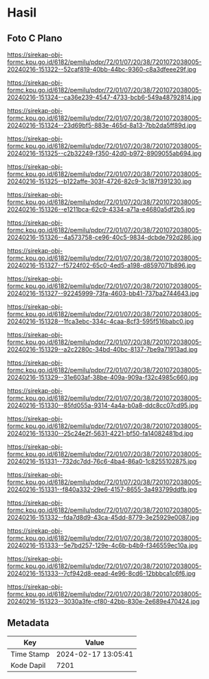 # Hasil

## Foto C Plano

https://sirekap-obj-formc.kpu.go.id/6182/pemilu/pdpr/72/01/07/20/38/7201072038005-20240216-151322--52caf819-40bb-44bc-9360-c8a3dfeee29f.jpg

https://sirekap-obj-formc.kpu.go.id/6182/pemilu/pdpr/72/01/07/20/38/7201072038005-20240216-151324--ca36e239-4547-4733-bcb6-549a48792814.jpg

https://sirekap-obj-formc.kpu.go.id/6182/pemilu/pdpr/72/01/07/20/38/7201072038005-20240216-151324--23d69bf5-883e-465d-8a13-7bb2da5ff89d.jpg

https://sirekap-obj-formc.kpu.go.id/6182/pemilu/pdpr/72/01/07/20/38/7201072038005-20240216-151325--c2b32249-f350-42d0-b972-8909055ab694.jpg

https://sirekap-obj-formc.kpu.go.id/6182/pemilu/pdpr/72/01/07/20/38/7201072038005-20240216-151325--b122affe-303f-4726-82c9-3c187f391230.jpg

https://sirekap-obj-formc.kpu.go.id/6182/pemilu/pdpr/72/01/07/20/38/7201072038005-20240216-151326--e1211bca-62c9-4334-a71a-e4680a5df2b5.jpg

https://sirekap-obj-formc.kpu.go.id/6182/pemilu/pdpr/72/01/07/20/38/7201072038005-20240216-151326--4a573758-ce96-40c5-9834-dcbde792d286.jpg

https://sirekap-obj-formc.kpu.go.id/6182/pemilu/pdpr/72/01/07/20/38/7201072038005-20240216-151327--f5724f02-65c0-4ed5-a198-d8597071b896.jpg

https://sirekap-obj-formc.kpu.go.id/6182/pemilu/pdpr/72/01/07/20/38/7201072038005-20240216-151327--92245999-73fa-4603-bb41-737ba2744643.jpg

https://sirekap-obj-formc.kpu.go.id/6182/pemilu/pdpr/72/01/07/20/38/7201072038005-20240216-151328--1fca3ebc-334c-4caa-8cf3-595f516babc0.jpg

https://sirekap-obj-formc.kpu.go.id/6182/pemilu/pdpr/72/01/07/20/38/7201072038005-20240216-151329--a2c2280c-34bd-40bc-8137-7be9a71913ad.jpg

https://sirekap-obj-formc.kpu.go.id/6182/pemilu/pdpr/72/01/07/20/38/7201072038005-20240216-151329--31e603af-38be-409a-909a-f32c4985c660.jpg

https://sirekap-obj-formc.kpu.go.id/6182/pemilu/pdpr/72/01/07/20/38/7201072038005-20240216-151330--85fd055a-9314-4a4a-b0a8-ddc8cc07cd95.jpg

https://sirekap-obj-formc.kpu.go.id/6182/pemilu/pdpr/72/01/07/20/38/7201072038005-20240216-151330--25c24e2f-5631-4221-bf50-fa14082481bd.jpg

https://sirekap-obj-formc.kpu.go.id/6182/pemilu/pdpr/72/01/07/20/38/7201072038005-20240216-151331--732dc7dd-76c6-4ba4-86a0-1c8255102875.jpg

https://sirekap-obj-formc.kpu.go.id/6182/pemilu/pdpr/72/01/07/20/38/7201072038005-20240216-151331--f840a332-29e6-4157-8655-3a493799ddfb.jpg

https://sirekap-obj-formc.kpu.go.id/6182/pemilu/pdpr/72/01/07/20/38/7201072038005-20240216-151332--fda7d8d9-43ca-45dd-8779-3e25929e0087.jpg

https://sirekap-obj-formc.kpu.go.id/6182/pemilu/pdpr/72/01/07/20/38/7201072038005-20240216-151333--5e7bd257-129e-4c6b-b4b9-f346559ec10a.jpg

https://sirekap-obj-formc.kpu.go.id/6182/pemilu/pdpr/72/01/07/20/38/7201072038005-20240216-151333--7cf942d8-eead-4e96-8cd6-12bbbca1c6f6.jpg

https://sirekap-obj-formc.kpu.go.id/6182/pemilu/pdpr/72/01/07/20/38/7201072038005-20240216-151323--3030a3fe-cf80-42bb-830e-2e689e470424.jpg


## Metadata

| Key        | Value               |
| ---------- | ------------------- |
| Time Stamp | 2024-02-17 13:05:41 |
| Kode Dapil | 7201                |



